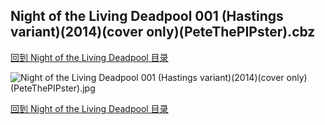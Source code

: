 ## Night of the Living Deadpool 001 (Hastings variant)(2014)(cover only)(PeteThePIPster).cbz


[回到 Night of the Living Deadpool 目录](https://github.com/alicewish/markdown/blob/master/series/Night-of-Living-Deadpool.md)


![Night of the Living Deadpool 001 (Hastings variant)(2014)(cover only)(PeteThePIPster).jpg](https://wx1.sinaimg.cn/large/6a9fdecaly1fr6gilgxl5j20zk1ivhby.jpg)

[回到 Night of the Living Deadpool 目录](https://github.com/alicewish/markdown/blob/master/series/Night-of-Living-Deadpool.md)

